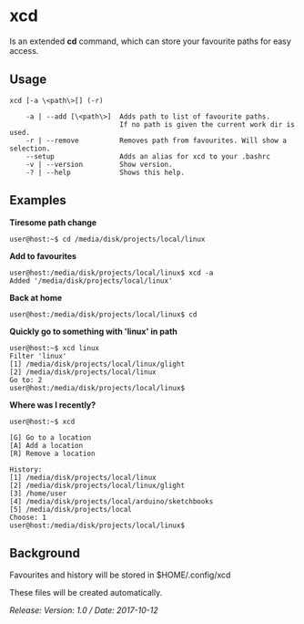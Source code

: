 # xcd

Is an extended **cd** command, which can store your favourite paths for easy access.

## Usage

    xcd [-a \<path\>[] (-r)

        -a | --add [\<path\>]  Adds path to list of favourite paths.
                               If no path is given the current work dir is used.
        -r | --remove          Removes path from favourites. Will show a selection.
        --setup                Adds an alias for xcd to your .bashrc
        -v | --version         Show version.
        -? | --help            Shows this help.

## Examples

**Tiresome path change**

    user@host:~$ cd /media/disk/projects/local/linux

**Add to favourites**

    user@host:/media/disk/projects/local/linux$ xcd -a
    Added '/media/disk/projects/local/linux'

**Back at home**

    user@host:/media/disk/projects/local/linux$ cd

**Quickly go to something with 'linux' in path**

    user@host:~$ xcd linux
    Filter 'linux'
    [1] /media/disk/projects/local/linux/glight
    [2] /media/disk/projects/local/linux
    Go to: 2
    user@host:/media/disk/projects/local/linux$

**Where was I recently?**

    user@host:~$ xcd

    [G] Go to a location
    [A] Add a location
    [R] Remove a location

    History:
    [1] /media/disk/projects/local/linux
    [2] /media/disk/projects/local/linux/glight
    [3] /home/user
    [4] /media/disk/projects/local/arduino/sketchbooks
    [5] /media/disk/projects/local
    Choose: 1
    user@host:/media/disk/projects/local/linux$

## Background

Favourites and history will be stored in $HOME/.config/xcd

These files will be created automatically.

*Release: Version: 1.0 / Date: 2017-10-12*
